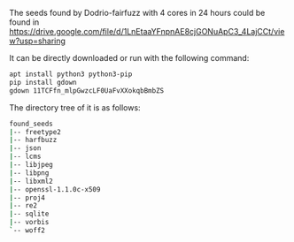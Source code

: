 The seeds found by Dodrio-fairfuzz with 4 cores in 24 hours could be found in https://drive.google.com/file/d/1LnEtaaYFnpnAE8cjGONuApC3_4LajCCt/view?usp=sharing



It can be directly downloaded or run with the following command:

```sh
apt install python3 python3-pip
pip install gdown
gdown 11TCFfn_mlpGwzcLF0UaFvXXokqbBmbZS
```

The directory tree of it is as follows:

```sh
found_seeds
|-- freetype2
|-- harfbuzz
|-- json
|-- lcms
|-- libjpeg
|-- libpng
|-- libxml2
|-- openssl-1.1.0c-x509
|-- proj4
|-- re2
|-- sqlite
|-- vorbis
`-- woff2
```




